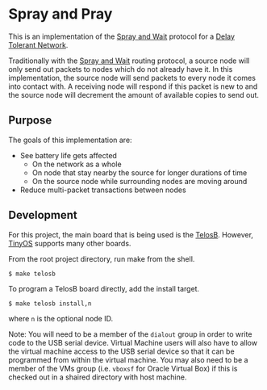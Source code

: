 # Spray and Pray

This is an implementation of the [Spray and Wait][1] protocol for a [Delay Tolerant Network][2].

Traditionally with the [Spray and Wait][1] routing protocol, a source node will only send out packets to nodes which do not already have it. In this implementation, the source node will send packets to every node it comes into contact with. A receiving node will respond if this packet is new to and the source node will decrement the amount of available copies to send out.

## Purpose

The goals of this implementation are:
 * See battery life gets affected
   * On the network as a whole
   * On node that stay nearby the source for longer durations of time
   * On the source node while surrounding nodes are moving around
 * Reduce multi-packet transactions between nodes

## Development

For this project, the main board that is being used is the [TelosB][4]. However, [TinyOS][3] supports many other boards.

From the root project directory, run make from the shell.

```
$ make telosb
```

To program a TelosB board directly, add the install target.

```
$ make telosb install,n
```

where `n` is the optional node ID.

Note: You will need to be a member of the `dialout` group in order to write code to the USB serial device. Virtual Machine users will also have to allow the virtual machine access to the USB serial device so that it can be programmed from within the virtual machine. You may also need to be a member of the VMs group (i.e. `vboxsf` for Oracle Virtual Box) if this is checked out in a shaired directory with host machine.

[1]: https://en.wikipedia.org/wiki/Routing_in_delay-tolerant_networking#Spray_and_Wait
[2]: https://en.wikipedia.org/wiki/Delay-tolerant_networking
[3]: https://github.com/tinyos/tinyos-main
[4]: http://www.memsic.com/wireless-sensor-networks/TPR2420
